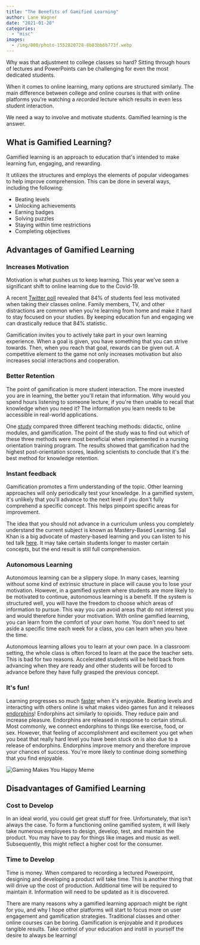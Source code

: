 ```yaml
---
title: "The Benefits of Gamified Learning"
author: Lane Wagner
date: "2021-01-20"
categories: 
  - "misc"
images:
  - /img/800/photo-1552820728-8b83bb6b773f.webp
---
```


Why was that adjustment to college classes so hard? Sitting through hours of lectures and PowerPoints can be challenging for even the most dedicated students.

When it comes to online learning, many options are structured similarly. The main difference between college and online courses is that with online platforms you're watching a _recorded_ lecture which results in even less student interaction.

We need a way to involve and motivate students. Gamified learning is the answer.

## What is Gamified Learning?

Gamified learning is an approach to education that's intended to make learning fun, engaging, and rewarding.

It utilizes the structures and employs the elements of popular videogames to help improve comprehension. This can be done in several ways, including the following:

- Beating levels
- Unlocking achievements
- Earning badges
- Solving puzzles
- Staying within time restrictions
- Completing objectives

## Advantages of Gamified Learning

### Increases Motivation

Motivation is what pushes us to keep learning. This year we've seen a significant shift to online learning due to the Covid-19.

A recent [Twitter poll](https://www.ntdaily.com/students-report-less-motivation-higher-stress-levels-with-the-transition-to-online-learning/) revealed that 84% of students feel less motivated when taking their classes online. Family members, TV, and other distractions are common when you're learning from home and make it hard to stay focused on your studies. By keeping education fun and engaging we can drastically reduce that 84% statistic.

Gamification invites you to actively take part in your own learning experience. When a goal is given, you have something that you can strive towards. Then, when you reach that goal, rewards can be given out. A competitive element to the game not only increases motivation but also increases social interactions and cooperation.

### Better Retention

The point of gamification is more student interaction. The more invested you are in learning, the better you'll retain that information. Why would you spend hours listening to someone lecture, if you're then unable to recall that knowledge when you need it? The information you learn needs to be accessible in real-world applications.

One [study](https://journals.lww.com/jonajournal/Abstract/2017/09000/Using_Gamification_to_Improve_Productivity_and.8.aspx) compared three different teaching methods: didactic, online modules, and gamification. The point of the study was to find out which of these three methods were most beneficial when implemented in a nursing orientation training program. The results showed that gamification had the highest post-orientation scores, leading scientists to conclude that it's the best method for knowledge retention.

### Instant feedback

Gamification promotes a firm understanding of the topic. Other learning approaches will only periodically test your knowledge. In a gamified system, it's unlikely that you'll advance to the next level if you don't fully comprehend a specific concept. This helps pinpoint specific areas for improvement.

The idea that you should not advance in a curriculum unless you completely understand the current subject is known as Mastery-Based Learning. Sal Khan is a big advocate of mastery-based learning and you can listen to his ted talk [here](https://www.ted.com/talks/sal_khan_let_s_teach_for_mastery_not_test_scores?language=en#t-636688). It may take certain students longer to master certain concepts, but the end result is still full comprehension.

### Autonomous Learning

Autonomous learning can be a slippery slope. In many cases, learning without some kind of extrinsic structure in place will cause you to lose your motivation. However, in a gamified system where students are more likely to be motivated to continue, autonomous learning is a benefit. If the system is structured well, you will have the freedom to choose which areas of information to pursue. This way you can avoid areas that do not interest you and would therefore hinder your motivation. With online gamified learning, you can learn from the comfort of your own home. You don't need to set aside a specific time each week for a class, you can learn when you have the time.

Autonomous learning allows you to learn at your own pace. In a classroom setting, the whole class is often forced to learn at the pace the teacher sets. This is bad for two reasons. Accelerated students will be held back from advancing when they are ready and other students will be forced to advance before they have fully grasped the previous concept.

### It's fun!

Learning progresses so much [faster](/jobs/learn-coding-fast/) when it's enjoyable. Beating levels and interacting with others online is what makes video games fun and it releases [endorphins](https://learningsolutionsmag.com/articles/1414/four-tips-gamification-according-to-endorphins)! Endorphins act similarly to opioids. They reduce pain and increase pleasure. Endorphins are released in response to certain stimuli. Most commonly, we connect endorphins to things like exercise, food, or sex. However, that feeling of accomplishment and excitement you get when you beat that really hard level you have been stuck on is also due to a release of endorphins. Endorphins improve memory and therefore improve your chances of success. You're more likely to continue doing something that you find enjoyable.

![Gaming Makes You Happy Meme](/img/800/gaming-makes-you-happy-776x1024.jpg)

## Disadvantages of Gamified Learning

### Cost to Develop

In an ideal world, you could get great stuff for free. Unfortunately, that isn't always the case. To form a functioning online gamified system, it will likely take numerous employees to design, develop, test, and maintain the product. You may have to pay for things like images and music as well. Subsequently, this might reflect a higher cost for the consumer.

### Time to Develop

Time is money. When compared to recording a lectured Powerpoint, designing and developing a product will take time. This is another thing that will drive up the cost of production. Additional time will be required to maintain it. Information will need to be updated as it is discovered.

There are many reasons why a gamified learning approach might be right for you, and why I hope other platforms will start to focus more on user engagement and gamification strategies. Traditional classes and other online courses can be boring. Gamification is enjoyable and it produces tangible results. Take control of your education and instill in yourself the desire to always be learning!
